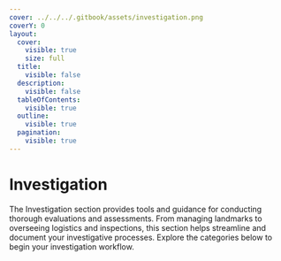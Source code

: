 ```yaml
---
cover: ../../../.gitbook/assets/investigation.png
coverY: 0
layout:
  cover:
    visible: true
    size: full
  title:
    visible: false
  description:
    visible: false
  tableOfContents:
    visible: true
  outline:
    visible: true
  pagination:
    visible: true
---
```


# Investigation

The Investigation section provides tools and guidance for conducting thorough evaluations and assessments. From managing landmarks to overseeing logistics and inspections, this section helps streamline and document your investigative processes. Explore the categories below to begin your investigation workflow.

